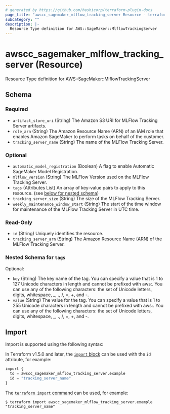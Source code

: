 ```yaml
---
# generated by https://github.com/hashicorp/terraform-plugin-docs
page_title: "awscc_sagemaker_mlflow_tracking_server Resource - terraform-provider-awscc"
subcategory: ""
description: |-
  Resource Type definition for AWS::SageMaker::MlflowTrackingServer
---
```


# awscc_sagemaker_mlflow_tracking_server (Resource)

Resource Type definition for AWS::SageMaker::MlflowTrackingServer



<!-- schema generated by tfplugindocs -->
## Schema

### Required

- `artifact_store_uri` (String) The Amazon S3 URI for MLFlow Tracking Server artifacts.
- `role_arn` (String) The Amazon Resource Name (ARN) of an IAM role that enables Amazon SageMaker to perform tasks on behalf of the customer.
- `tracking_server_name` (String) The name of the MLFlow Tracking Server.

### Optional

- `automatic_model_registration` (Boolean) A flag to enable Automatic SageMaker Model Registration.
- `mlflow_version` (String) The MLFlow Version used on the MLFlow Tracking Server.
- `tags` (Attributes List) An array of key-value pairs to apply to this resource. (see [below for nested schema](#nestedatt--tags))
- `tracking_server_size` (String) The size of the MLFlow Tracking Server.
- `weekly_maintenance_window_start` (String) The start of the time window for maintenance of the MLFlow Tracking Server in UTC time.

### Read-Only

- `id` (String) Uniquely identifies the resource.
- `tracking_server_arn` (String) The Amazon Resource Name (ARN) of the MLFlow Tracking Server.

<a id="nestedatt--tags"></a>
### Nested Schema for `tags`

Optional:

- `key` (String) The key name of the tag. You can specify a value that is 1 to 127 Unicode characters in length and cannot be prefixed with aws:. You can use any of the following characters: the set of Unicode letters, digits, whitespace, _, ., /, =, +, and -.
- `value` (String) The value for the tag. You can specify a value that is 1 to 255 Unicode characters in length and cannot be prefixed with aws:. You can use any of the following characters: the set of Unicode letters, digits, whitespace, _, ., /, =, +, and -.

## Import

Import is supported using the following syntax:

In Terraform v1.5.0 and later, the [`import` block](https://developer.hashicorp.com/terraform/language/import) can be used with the `id` attribute, for example:

```terraform
import {
  to = awscc_sagemaker_mlflow_tracking_server.example
  id = "tracking_server_name"
}
```

The [`terraform import` command](https://developer.hashicorp.com/terraform/cli/commands/import) can be used, for example:

```shell
$ terraform import awscc_sagemaker_mlflow_tracking_server.example "tracking_server_name"
```
